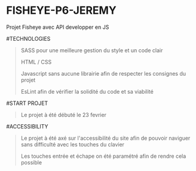 # FISHEYE-P6-JEREMY
Projet Fisheye avec API developper en JS

#TECHNOLOGIES

> SASS pour une meilleure gestion du style et un code clair
> 
> HTML / CSS
> 
> Javascript sans aucune librairie afin de respecter les consignes du projet
> 
> EsLint afin de vérifier la solidité du code et sa viabilité

#START PROJET

> Le projet à été débuté le 23 fevrier

#ACCESSIBILITY

> Le projet à été axé sur l'accessibilité du site afin de pouvoir naviguer sans difficulté avec les touches du clavier
> 
> Les touches entrée et échape on été paramétré afin de rendre cela possible
